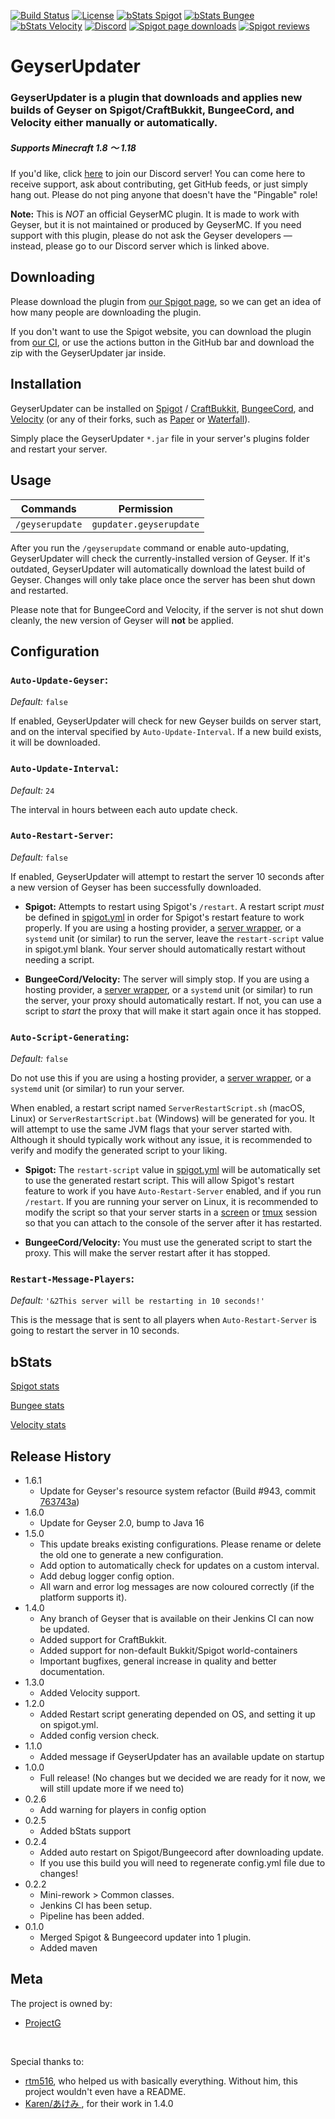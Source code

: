 [![Build Status](https://ci.projectg.dev/job/GeyserUpdater/job/main/badge/icon)](https://ci.projectg.dev/job/GeyserUpdater/job/main/)
[![License](https://img.shields.io/badge/License-GPL-orange)](https://github.com/YHDiamond/GeyserUpdater/blob/main/LICENSE)
[![bStats Spigot](https://img.shields.io/bstats/servers/10202?color=yellow&label=Spigot%20servers)](https://bstats.org/plugin/bukkit/GeyserUpdater/10202)
[![bStats Bungee](https://img.shields.io/bstats/servers/10203?label=Bungee%20servers)](https://bstats.org/plugin/bungeecord/GeyserUpdater/10203)
[![bStats Velocity](https://img.shields.io/bstats/servers/10673?color=purple&label=Velocity%20servers)](https://bstats.org/plugin/velocity/GeyserUpdater/10673)
[![Discord](https://img.shields.io/discord/853331530004299807?color=7289da&label=discord&logo=discord&logoColor=white)](https://discord.gg/gkU5AwGpJg)
[![Spigot page downloads](https://img.shields.io/spiget/downloads/88555?color=yellow&label=Spigot%20page%20downloads)](https://www.spigotmc.org/resources/geyserupdater.88555/)
[![Spigot reviews](https://img.shields.io/spiget/stars/88555?color=yellow&label=Spigot%20rating)](https://www.spigotmc.org/resources/geyserupdater.88555/)

# GeyserUpdater
### GeyserUpdater is a plugin that downloads and applies new builds of Geyser on Spigot/CraftBukkit, BungeeCord, and Velocity either manually or automatically.
##### Supports Minecraft 1.8 〜 1.18

If you'd like, click [here](https://discord.gg/xXzzdAXa2b) to join our Discord server! You can come here to receive support, ask about contributing, get GitHub feeds, or just simply hang out. Please do not ping anyone that doesn't have the "Pingable" role!

**Note:** This is _NOT_ an official GeyserMC plugin. It is made to work with Geyser, but it is not maintained or produced by GeyserMC. If you need support with this plugin, please do not ask the Geyser developers — instead, please go to our Discord server which is linked above.

## Downloading

Please download the plugin from [our Spigot page](https://www.spigotmc.org/resources/geyserupdater.88555/), so we can get an idea of how many people are downloading the plugin.

If you don't want to use the Spigot website, you can download the plugin from [our CI](https://ci.projectg.dev/job/GeyserUpdater/job/main), or use the actions button in the GitHub bar and download the zip with the GeyserUpdater jar inside.

## Installation

GeyserUpdater can be installed on [Spigot](https://www.spigotmc.org/wiki/buildtools/) / [CraftBukkit](https://www.spigotmc.org/wiki/buildtools/#compile-craftbukkit), [BungeeCord](https://www.spigotmc.org/wiki/bungeecord-installation/), and [Velocity](https://velocitypowered.com/downloads) (or any of their forks, such as [Paper](https://papermc.io/downloads) or [Waterfall](https://papermc.io/downloads#Waterfall)).

Simply place the GeyserUpdater `*.jar` file in your server's plugins folder and restart your server.

## Usage

| Commands | Permission |
| --- | --- |
| `/geyserupdate` | `gupdater.geyserupdate` |

After you run the `/geyserupdate` command or enable auto-updating, GeyserUpdater will check the currently-installed version of Geyser. If it's outdated, GeyserUpdater will automatically download the latest build of Geyser. Changes will only take place once the server has been shut down and restarted.

Please note that for BungeeCord and Velocity, if the server is not shut down cleanly, the new version of Geyser will **not** be applied.

## Configuration

### `Auto-Update-Geyser`:
*Default:* `false`  

If enabled, GeyserUpdater will check for new Geyser builds on server start, and on the interval specified by `Auto-Update-Interval`. If a new build exists, it will be downloaded.

### `Auto-Update-Interval`:
*Default:* `24`

The interval in hours between each auto update check.

### `Auto-Restart-Server`:
*Default:* `false`  

If enabled, GeyserUpdater will attempt to restart the server 10 seconds after a new version of Geyser has been successfully downloaded. 

- **Spigot:** Attempts to restart using Spigot's `/restart`. A restart script _must_ be defined in [spigot.yml](https://www.spigotmc.org/wiki/spigot-configuration/) in order for Spigot's restart feature to work properly. If you are using a hosting provider, a [server wrapper](https://minecraftservers.fandom.com/wiki/Server_wrappers), or a `systemd` unit (or similar) to run the server, leave the `restart-script` value in spigot.yml blank. Your server should automatically restart without needing a script.

- **BungeeCord/Velocity:** The server will simply stop. If you are using a hosting provider, a [server wrapper](https://minecraftservers.fandom.com/wiki/Server_wrappers), or a `systemd` unit (or similar) to run the server, your proxy should automatically restart. If not, you can use a script to *start* the proxy that will make it start again once it has stopped. 

### `Auto-Script-Generating`:
*Default:* `false`  

Do not use this if you are using a hosting provider, a [server wrapper](https://minecraftservers.fandom.com/wiki/Server_wrappers), or a `systemd` unit (or similar) to run your server.

When enabled, a restart script named `ServerRestartScript.sh` (macOS, Linux) or `ServerRestartScript.bat` (Windows) will be generated for you. It will attempt to use the same JVM flags that your server started with. Although it should typically work without any issue, it is recommended to verify and modify the generated script to your liking. 

- **Spigot:** The `restart-script` value in [spigot.yml](https://www.spigotmc.org/wiki/spigot-configuration/) will be automatically set to use the generated restart script. This will allow Spigot's restart feature to work if you have `Auto-Restart-Server` enabled, and if you run `/restart`. If you are running your server on Linux, it is recommended to modify the script so that your server starts in a [screen](https://www.gnu.org/software/screen/) or [tmux](https://github.com/tmux/tmux/wiki) session so that you can attach to the console of the server after it has restarted. 

- **BungeeCord/Velocity:** You must use the generated script to start the proxy. This will make the server restart after it has stopped. 

### `Restart-Message-Players`:
*Default:* `'&2This server will be restarting in 10 seconds!'`  

This is the message that is sent to all players when `Auto-Restart-Server` is going to restart the server in 10 seconds. 

## bStats
[Spigot stats](https://bstats.org/plugin/bukkit/GeyserUpdater/10202)

[Bungee stats](https://bstats.org/plugin/bungeecord/GeyserUpdater/10203)

[Velocity stats](https://bstats.org/plugin/velocity/GeyserUpdater/10673)

## Release History
* 1.6.1
    * Update for Geyser's resource system refactor (Build #943, commit [763743a](https://github.com/GeyserMC/Geyser/commit/763743a845796e4619ba596b82d4eabb39045448))
* 1.6.0
    * Update for Geyser 2.0, bump to Java 16 
* 1.5.0
    * This update breaks existing configurations. Please rename or delete the old one to generate a new configuration.
    * Add option to automatically check for updates on a custom interval.
    * Add debug logger config option.
    * All warn and error log messages are now coloured correctly (if the platform supports it).
* 1.4.0
    * Any branch of Geyser that is available on their Jenkins CI can now be updated.
    * Added support for CraftBukkit.
    * Added support for non-default Bukkit/Spigot world-containers
    * Important bugfixes, general increase in quality and better documentation.
* 1.3.0
    * Added Velocity support.
* 1.2.0
    * Added Restart script generating depended on OS, and setting it up on spigot.yml.
    * Added config version check.
* 1.1.0
    * Added message if GeyserUpdater has an available update on startup
* 1.0.0
    * Full release! (No changes but we decided we are ready for it now, we will still update more if we need to)
* 0.2.6
    * Add warning for players in config option
* 0.2.5
    * Added bStats support
* 0.2.4
    * Added auto restart on Spigot/Bungeecord after downloading update.
    * If you use this build you will need to regenerate config.yml file due to changes!
* 0.2.2
    * Mini-rework > Common classes.
    * Jenkins CI has been setup.
    * Pipeline has been added.
* 0.1.0
    * Merged Spigot & Bungeecord updater into 1 plugin.
    * Added maven


## Meta

The project is owned by:
- [ProjectG](https://github.com/ProjectG-Plugins)
</br>

Special thanks to:
- [rtm516](https://github.com/rtm516), who helped us with basically everything. Without him, this project wouldn't even have a README.
- [Karen/あけみ ](https://github.com/akemin-dayo), for their work in 1.4.0
